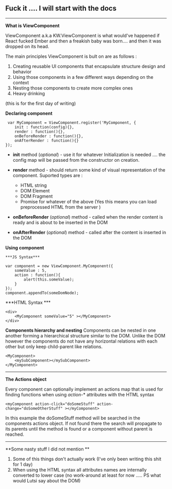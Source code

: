 ## **Fuck it .... I will start with the docs** ##
----------

**What is ViewComponent**

ViewComponent a.k.a KW.ViewComponent is what would've happened if React fucked Ember and then a freakish baby was born.... and then it was dropped on its head.

The main principles ViewComponent is bult on are as follows : 

 1. Creating reusable UI components that encapsulate structure design and behavior
 2. Using those components in a few different ways depending on the context
 3. Nesting those components to create more complex ones
 4. Heavy  drinking

(this is for the first day of writing)

**Declaring component**

  

     var MyComponent = ViewComponent.register('MyComponent, {
    	init : function(config){},
    	render : function(){},
    	onBeforeRender : function(){},
    	onAfterRender : function(){}
    });

 - **init** method (*optional*) - use it for whatever Initialization is needed .... the config map will be passed from the constructor on creation.
 - **render** method - should return some kind of visual representation of the component. Suported types are : 
	 - HTML string
	 - DOM Element
	 - DOM Fragment
	 - Promise for whatever of the above (Yes this means you can load preprocessed HTML from the server )
	 
 - **onBeforeRender** (*optional*)  method - called when the render content is ready and is about to be inserted in the DOM
 - **onAfterRender** (*optional*)  method - called after the content is inserted in the DOM
 


**Using component**

	***JS Syntax***

    var component = new ViewComponent.MyComponent({
    	someValue : 5,
    	action : function(){
    		alert(this.someValue);
    	}
    });
    component.appendTo(someDomNode);


***HTML Syntax ***

    <div>
    	<MyComponent someValue="5" ></MyComponent>
    </div>



**Components hierarchy and nesting**
Components can be nested in one another forming a hierarchical structure similar to the DOM. Unlike the DOM however the components do not have any horizontal relations with each other but only keep child-parent like relations.

    <MyComponent>
    	<mySubComponent></mySubComponent>
    </MyComponent>


----------


**The Actions object**

Every component can optionally implement an actions map that is used for finding functions when using *action-** attributes with the HTML syntax

    <myComponent action-click="doSomeStuff" action-change="doSomeOtherStuff" ></myComponent>
In this example the doSomeStuff method will be searched in the components actions object. If not found there the search will propagate to its parents until the method is found or a component without parent is reached.



----------
**Some nasty stuff I  did not mention **

 1. Some of this things don't actually work (I've only been writing this shit for 1 day)
 2. When using the HTML syntax all attributes names are internally converted to lower case (no work-around at least for now ..... PS what would Lutsi say about the DOM)


